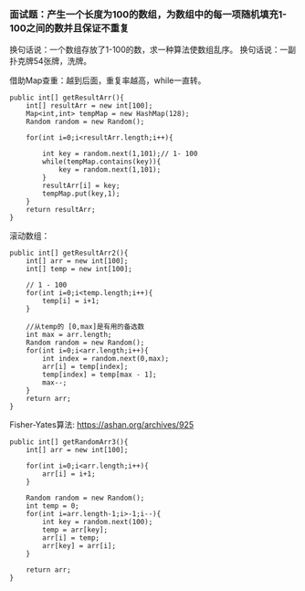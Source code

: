 ### 面试题：产生一个长度为100的数组，为数组中的每一项随机填充1-100之间的数并且保证不重复 
换句话说：一个数组存放了1-100的数，求一种算法使数组乱序。
换句话说：一副扑克牌54张牌，洗牌。
 
借助Map查重：越到后面，重复率越高，while一直转。

```
public int[] getResultArr(){
    int[] resultArr = new int[100];
    Map<int,int> tempMap = new HashMap(128);
    Random random = new Random();

    for(int i=0;i<resultArr.length;i++){

        int key = random.next(1,101);// 1- 100
        while(tempMap.contains(key)){
            key = random.next(1,101);
        }
        resultArr[i] = key;
        tempMap.put(key,1);
    }
    return resultArr;
}
```

滚动数组：
```
public int[] getResultArr2(){
    int[] arr = new int[100];
    int[] temp = new int[100];

    // 1 - 100
    for(int i=0;i<temp.length;i++){
        temp[i] = i+1;
    }

    //从temp的 [0,max]是有用的备选数
    int max = arr.length;
    Random random = new Random();
    for(int i=0;i<arr.length;i++){
        int index = random.next(0,max);
        arr[i] = temp[index];
        temp[index] = temp[max - 1];  
        max--;
    }
    return arr;
}
```

Fisher-Yates算法:
https://ashan.org/archives/925
```
public int[] getRandomArr3(){
    int[] arr = new int[100];

    for(int i=0;i<arr.length;i++){
        arr[i] = i+1;
    }

    Random random = new Random();
    int temp = 0;
    for(int i=arr.length-1;i>-1;i--){
        int key = random.next(100);
        temp = arr[key];
        arr[i] = temp;
        arr[key] = arr[i];
    }

    return arr;
}
```